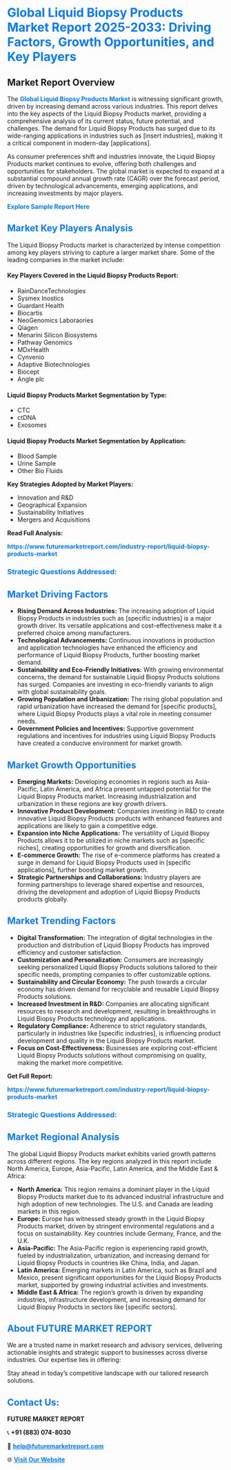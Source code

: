 <h1 style="color: #007BFF;">Global Liquid Biopsy Products Market Report 2025-2033: Driving Factors, Growth Opportunities, and Key Players</h1>

<section id="overview">
<h2>Market Report Overview</h2>
<p>The <a href="https://www.futuremarketreport.com/industry-report/liquid-biopsy-products-market" style="color: #007BFF; text-decoration: none;"><strong>Global Liquid Biopsy Products Market</strong></a> is witnessing significant growth, driven by increasing demand across various industries. This report delves into the key aspects of the Liquid Biopsy Products market, providing a comprehensive analysis of its current status, future potential, and challenges. The demand for Liquid Biopsy Products has surged due to its wide-ranging applications in industries such as [insert industries], making it a critical component in modern-day [applications].</p>
<p>As consumer preferences shift and industries innovate, the Liquid Biopsy Products market continues to evolve, offering both challenges and opportunities for stakeholders. The global market is expected to expand at a substantial compound annual growth rate (CAGR) over the forecast period, driven by technological advancements, emerging applications, and increasing investments by major players.</p>
</section>

<section id="overview">
<p><a href="https://www.futuremarketreport.com/request-sample/reportId=80488" style="color: #007BFF; text-decoration: none;"><strong>Explore Sample Report Here</strong></a></p>
</section>

<section id="key-players">
<h2 style="color: #007BFF;">Market Key Players Analysis</h2>
<p>The Liquid Biopsy Products market is characterized by intense competition among key players striving to capture a larger market share. Some of the leading companies in the market include:</p>
<h4>Key Players Covered in the Liquid Biopsy Products Report:</h4>
<ul><li>RainDanceTechnologies</li><li>Sysmex Inostics</li><li>Guardant Health</li><li>Biocartis</li><li>NeoGenomics Laboraories</li><li>Qiagen</li><li>Menarini Silicon Biosystems</li><li>Pathway Genomics</li><li>MDxHealth</li><li>Cynvenio</li><li>Adaptive Biotechnologies</li><li>Biocept</li><li>Angle plc</li></ul>
<h4>Liquid Biopsy Products Market Segmentation by Type:</h4>
<ul><li>CTC</li><li>ctDNA</li><li>Exosomes</li></ul>

<h4>Liquid Biopsy Products Market Segmentation by Application:</h4>
<ul><li>Blood Sample</li><li>Urine Sample</li><li>Other Bio Fluids</li></ul>
<p><strong>Key Strategies Adopted by Market Players:</strong></p>
<ul>
<li>Innovation and R&D</li>
<li>Geographical Expansion</li>
<li>Sustainability Initiatives</li>
<li>Mergers and Acquisitions</li>
</ul>
</section>

<section>
<p><strong>Read Full Analysis: </strong></p><a href="https://www.futuremarketreport.com/industry-report/liquid-biopsy-products-market" style="color: #007BFF; text-decoration: none;"><strong>https://www.futuremarketreport.com/industry-report/liquid-biopsy-products-market</strong></a>
<h3 style="color: #007BFF;">Strategic Questions Addressed:</h3>
</section>

<section id="driving-factors">
<h2 style="color: #007BFF;">Market Driving Factors</h2>
<ul>
<li><strong>Rising Demand Across Industries:</strong> The increasing adoption of Liquid Biopsy Products in industries such as [specific industries] is a major growth driver. Its versatile applications and cost-effectiveness make it a preferred choice among manufacturers.</li>
<li><strong>Technological Advancements:</strong> Continuous innovations in production and application technologies have enhanced the efficiency and performance of Liquid Biopsy Products, further boosting market demand.</li>
<li><strong>Sustainability and Eco-Friendly Initiatives:</strong> With growing environmental concerns, the demand for sustainable Liquid Biopsy Products solutions has surged. Companies are investing in eco-friendly variants to align with global sustainability goals.</li>
<li><strong>Growing Population and Urbanization:</strong> The rising global population and rapid urbanization have increased the demand for [specific products], where Liquid Biopsy Products plays a vital role in meeting consumer needs.</li>
<li><strong>Government Policies and Incentives:</strong> Supportive government regulations and incentives for industries using Liquid Biopsy Products have created a conducive environment for market growth.</li>
</ul>
</section>

<section id="growth-opportunities">
<h2 style="color: #007BFF;">Market Growth Opportunities</h2>
<ul>
<li><strong>Emerging Markets:</strong> Developing economies in regions such as Asia-Pacific, Latin America, and Africa present untapped potential for the Liquid Biopsy Products market. Increasing industrialization and urbanization in these regions are key growth drivers.</li>
<li><strong>Innovative Product Development:</strong> Companies investing in R&D to create innovative Liquid Biopsy Products products with enhanced features and applications are likely to gain a competitive edge.</li>
<li><strong>Expansion into Niche Applications:</strong> The versatility of Liquid Biopsy Products allows it to be utilized in niche markets such as [specific niches], creating opportunities for growth and diversification.</li>
<li><strong>E-commerce Growth:</strong> The rise of e-commerce platforms has created a surge in demand for Liquid Biopsy Products used in [specific applications], further boosting market growth.</li>
<li><strong>Strategic Partnerships and Collaborations:</strong> Industry players are forming partnerships to leverage shared expertise and resources, driving the development and adoption of Liquid Biopsy Products products globally.</li>
</ul>
</section>

<section id="trending-factors">
<h2 style="color: #007BFF;">Market Trending Factors</h2>
<ul>
<li><strong>Digital Transformation:</strong> The integration of digital technologies in the production and distribution of Liquid Biopsy Products has improved efficiency and customer satisfaction.</li>
<li><strong>Customization and Personalization:</strong> Consumers are increasingly seeking personalized Liquid Biopsy Products solutions tailored to their specific needs, prompting companies to offer customizable options.</li>
<li><strong>Sustainability and Circular Economy:</strong> The push towards a circular economy has driven demand for recyclable and reusable Liquid Biopsy Products solutions.</li>
<li><strong>Increased Investment in R&D:</strong> Companies are allocating significant resources to research and development, resulting in breakthroughs in Liquid Biopsy Products technology and applications.</li>
<li><strong>Regulatory Compliance:</strong> Adherence to strict regulatory standards, particularly in industries like [specific industries], is influencing product development and quality in the Liquid Biopsy Products market.</li>
<li><strong>Focus on Cost-Effectiveness:</strong> Businesses are exploring cost-efficient Liquid Biopsy Products solutions without compromising on quality, making the market more competitive.</li>
</ul>
</section>

<section>
<p><strong>Get Full Report: </strong></p><a href="https://www.futuremarketreport.com/industry-report/liquid-biopsy-products-market" style="color: #007BFF; text-decoration: none;"><strong>https://www.futuremarketreport.com/industry-report/liquid-biopsy-products-market</strong></a>
<h3 style="color: #007BFF;">Strategic Questions Addressed:</h3>
</section>


<section id="regional-analysis">
<h2 style="color: #007BFF;">Market Regional Analysis</h2>
<p>The global Liquid Biopsy Products market exhibits varied growth patterns across different regions. The key regions analyzed in this report include North America, Europe, Asia-Pacific, Latin America, and the Middle East & Africa:</p>
<ul>
<li><strong>North America:</strong> This region remains a dominant player in the Liquid Biopsy Products market due to its advanced industrial infrastructure and high adoption of new technologies. The U.S. and Canada are leading markets in this region.</li>
<li><strong>Europe:</strong> Europe has witnessed steady growth in the Liquid Biopsy Products market, driven by stringent environmental regulations and a focus on sustainability. Key countries include Germany, France, and the U.K.</li>
<li><strong>Asia-Pacific:</strong> The Asia-Pacific region is experiencing rapid growth, fueled by industrialization, urbanization, and increasing demand for Liquid Biopsy Products in countries like China, India, and Japan.</li>
<li><strong>Latin America:</strong> Emerging markets in Latin America, such as Brazil and Mexico, present significant opportunities for the Liquid Biopsy Products market, supported by growing industrial activities and investments.</li>
<li><strong>Middle East & Africa:</strong> The region’s growth is driven by expanding industries, infrastructure development, and increasing demand for Liquid Biopsy Products in sectors like [specific sectors].</li>
</ul>
</section>

<footer>
<h2 style="color: #007BFF;">About FUTURE MARKET REPORT</h2>
<p>We are a trusted name in market research and advisory services, delivering actionable insights and strategic support to businesses across diverse industries. Our expertise lies in offering:</p>

<p>Stay ahead in today’s competitive landscape with our tailored research solutions.</p>

<h2 style="color: #007BFF;">Contact Us:</h2>
<p><strong>FUTURE MARKET REPORT</strong></p>
<p>📞 <strong>+91 (883) 074-8030</strong></p>
<p>📧 <strong><a href="mailto:help@futuremarketreport.com" style="color: #007BFF;">help@futuremarketreport.com</a></strong></p>
<p>🌐 <strong><a href="https://www.futuremarketreport.com/" style="color: #007BFF;">Visit Our Website</a></strong></p>
</footer>